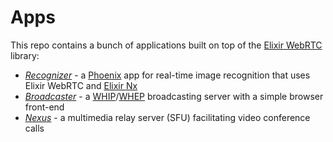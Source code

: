 # Apps

This repo contains a bunch of applications built on top of the [Elixir WebRTC](https://github.com/elixir-webrtc/ex_webrtc) library:

* [_Recognizer_](/recognizer) - a [Phoenix](https://www.phoenixframework.org/) app for real-time image recognition that uses Elixir WebRTC and [Elixir Nx](https://github.com/elixir-nx/)
* [_Broadcaster_](/broadcaster) - a [WHIP](https://datatracker.ietf.org/doc/html/draft-ietf-wish-whip-13)/[WHEP](https://datatracker.ietf.org/doc/html/draft-ietf-wish-whep-01) broadcasting server with a simple browser front-end
* [_Nexus_](/nexus) - a multimedia relay server (SFU) facilitating video conference calls
